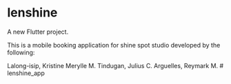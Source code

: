 # lenshine

A new Flutter project.

This is a mobile booking application for shine spot studio developed by the following:

Lalong-isip, Kristine Merylle M.
Tindugan, Julius C.
Arguelles, Reymark M.
 
 # lenshine_app
